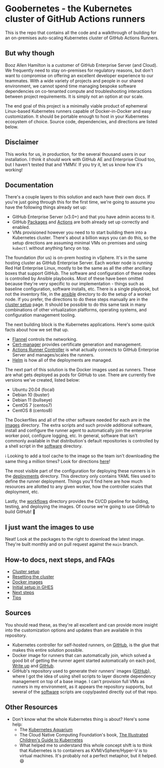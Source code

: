 # Goobernetes - the Kubernetes cluster of GitHub Actions runners

This is the repo that contains all the code and a walkthrough of building for an on-premises auto-scaling Kubernetes cluster of GitHub Actions Runners.

## But why though

Booz Allen Hamilton is a customer of GitHub Enterprise Server (and Cloud).  We frequently need to stay on-premises for regulatory reasons, but don't want to compromise on offering an excellent developer experience to our teammates.  With a wide variety of projects and people in our shared environment, we cannot spend time managing bespoke software dependencies on co-tenanted compute and troubleshooting interactions between project requirements.  It is simply not an option at our scale.

The end goal of this project is a minimally viable product of ephemeral Linux-based Kubernetes runners capable of Docker-in-Docker and easy customization.  It should be portable enough to host in your Kubernetes ecosystem of choice.  Source code, dependencies, and directions are listed below.

## Disclaimer

This works for us, in production, for the several thousand users in our installation.  I think it _should_ work with GitHub AE and Enterprise Cloud too, but I haven't tested that and YMMV.  If you try it, let us know how it's working!

## Documentation

There's a couple layers to this solution and each have their own docs.  If you're just going through this for the first time, we're going to assume you have the following things already set up:

- GitHub Enterprise Server (v3.0+) and that you have admin access to it.
- GitHub [Packages](https://docs.github.com/en/enterprise-server@3.1/admin/packages) and [Actions](https://docs.github.com/en/enterprise-server@3.1/admin/github-actions/enabling-github-actions-for-github-enterprise-server) are both already set up correctly and enabled.
- VMs provisioned however you need to to start building them into a Kubernetes cluster.  There's about a billion ways you can do this, so the setup directions are assuming minimal VMs on premises and using `kubectl` without anything fancy on top.

The foundation (for us) is on-prem hosting in vSphere.  It's in the same hosting cluster as GitHub Enterprise Server.  Each worker node is running Red Hat Enterprise Linux, mostly to be the same as all the other ancillary boxes that support GitHub.  The software and configuration of these nodes is controlled by Ansible playbooks.  Most of these have been omitted because they're very specific to our implementation - things such as baseline configuration, software installs, etc.  There is a single playbook, but not the inventory file, in the [ansible](ansible) directory to do the setup of a worker node.  If you prefer, the directions to do these steps manually are in the [cluster setup](docs/kubernetes/SETUP.md) page.  It should be possible to do this same task in many combinations of other virtualization platforms, operating systems, and configuration management tooling.

The next building block is the Kubernetes applications.  Here's some quick facts about how we set that up.

- [Flannel](https://github.com/flannel-io/flannel) controls the networking.
- [Cert-manager](https://cert-manager.io/) provides certificate generation and management.
- [Actions Runner Controller](https://github.com/actions-runner-controller/actions-runner-controller) is what actually connects to GitHub Enterprise Server and manages/scales the runners.
- [Helm](https://helm.sh/) is how all of the deployments are managed.

The next part of this solution is the Docker images used as runners.  These are what gets deployed as pods for GitHub to use.  There are currently five versions we've created, listed below:

- Ubuntu 20.04 (focal)
- Debian 10 (buster)
- Debian 11 (bullseye)
- CentOS 7 (centos7)
- CentOS 8 (centos8)

The Dockerfiles and all of the other software needed for each are in the [images](images) directory.  The extra scripts and such provide additional software, install and configure the runner agent to automatically join the enterprise worker pool, configure logging, etc.  In general, software that isn't commonly available in that distribution's default repositories is controlled by a shell script in the [software](images/software) directory.

:information_source:  Looking to add a tool cache to the image so the team isn't downloading the same thing a million times?  Look for directions [here](docs/TOOL-CACHE.md)!

The most visible part of the configuration for deploying these runners is in the [deployments](deployments) directory.  This directory only contains YAML files used to define the runner deployment.  Things you'll find here are how much resources are allotted to any given worker, how the controller scales that deployment, etc.

Lastly, the [workflows](github/workflows) directory provides the CI/CD pipeline for building, testing, and deploying the images.  Of course we're going to use GitHub to build GitHub! :tada:

## I just want the images to use

Neat!  Look at the packages to the right to download the latest image.  They're built monthly and on pull request against the `main` branch.

## How-to docs, next steps, and FAQs

- [Cluster setup](docs/kubernetes/SETUP.md)
- [Resetting the cluster](docs/kubernetes/RESET.md)
- [Docker images](docs/docker/BUILD.md)
- [Initial setup in GHES](docs/github/SETUP.md)
- [Next steps](docs/NEXT-STEPS.md)
- [Tips](docs/TIPS.md)

## Sources

You should read these, as they're all excellent and can provide more insight into the customization options and updates than are available in this repository.

- Kubernetes controller for self-hosted runners, on [GitHub](https://github.com/actions-runner-controller/actions-runner-controller), is the glue that makes this entire solution possible.
- Docker image for runners that can automatically join, which solved a good bit of getting the runner agent started automatically on each pod, [Write up](https://sanderknape.com/2020/03/self-hosted-github-actions-runner-kubernetes/) and [GitHub](https://github.com/SanderKnape/github-runner).
- GitHub's repository used to generate their runners' images ([GitHub](https://github.com/actions/virtual-environments)), where I got the idea of using shell scripts to layer discrete dependency management on top of a base image.  I can't provision full VMs as runners in my environment, as it appears the repository supports, but several of the [software](../images/software) scripts are copy/pasted directly out of that repo.

## Other Resources

- Don't know what the whole Kubernetes thing is about?  Here's some help:
  - The [Kubernetes Aquarium](https://medium.com/@AnneLoVerso/the-kubernetes-aquarium-6a3d1d7a2afd)
  - The Cloud Native Computing Foundation's book, [The Illustrated Children's Guide to Kubernetes](https://www.cncf.io/phippy/the-childrens-illustrated-guide-to-kubernetes/)
  - What helped me to understand this whole concept shift is to think that Kubernetes is to containers as KVM/vSphere/Hyper-V is to virtual machines.  It's probably not a perfect metaphor, but it helped. :smile:
